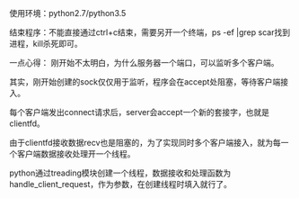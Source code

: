 使用环境：python2.7/python3.5

结束程序：不能直接通过ctrl+c结束，需要另开一个终端，ps -ef |grep scar找到进程，kill杀死即可。

一点心得：
刚开始不太明白，为什么服务器一个端口，可以监听多个客户端。

其实，刚开始创建的sock仅仅用于监听，程序会在accept处阻塞，等待客户端接入。

每个客户端发出connect请求后，server会accept一个新的套接字，也就是clientfd。

由于clientfd接收数据recv也是阻塞的，为了实现同时多个客户端接入，就为每一个客户端数据接收处理开一个线程。

python通过treading模块创建一个线程，数据接收和处理函数为handle_client_request，作为参数，在创建线程时填入就行了。

